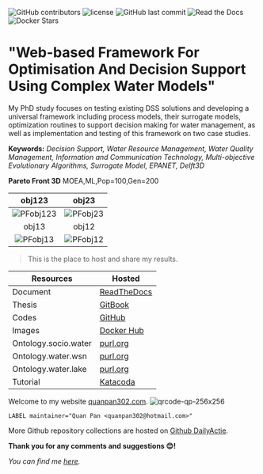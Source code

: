 ![GitHub contributors](https://img.shields.io/github/contributors/quanpan302/phd.svg?style=flat-square)
![license](https://img.shields.io/github/license/quanpan302/phd.svg?style=flat-square)
![GitHub last commit](https://img.shields.io/github/last-commit/quanpan302/phd.svg?style=flat-square)
![Read the Docs](https://img.shields.io/readthedocs/phd.svg?style=flat-square)
![Docker Stars](https://img.shields.io/docker/stars/quanpan302/phd.svg?style=flat-square)

# "Web-based Framework For Optimisation And Decision Support Using Complex Water Models"

My PhD study focuses on testing existing DSS solutions and developing a universal framework including process models, their surrogate models, optimization routines to support decision making for water management, as well as implementation and testing of this framework on two case studies. 

**Keywords:** _Decision Support, Water Resource Management, Water Quality Management, Information and Communication Technology, Multi-objective Evolutionary Algorithms, Surrogate Model, EPANET, Delft3D_

**Pareto Front 3D**
MOEA,ML,Pop=100,Gen=200

| obj123  | obj23           |
|:-------:|:---------------:|
| ![PFobj123](https://raw.githubusercontent.com/quanpan302/phd/master/20180301A-MOEA-result-all-obj123.json-123.png) | ![PFobj23](https://raw.githubusercontent.com/quanpan302/phd/master/20180301A-MOEA-result-all-obj123.json-23.png) |
| obj13   | obj12           |
| ![PFobj13](https://raw.githubusercontent.com/quanpan302/phd/master/20180301A-MOEA-result-all-obj123.json-13.png)   | ![PFobj12](https://raw.githubusercontent.com/quanpan302/phd/master/20180301A-MOEA-result-all-obj123.json-12.png) |

> This is the place to host and share my results.

| Resources            | Hosted                                                 |
| -------------------- | ------------------------------------------------------ |
| Document             | [ReadTheDocs](http://phd.readthedocs.io)               |
| Thesis               | [GitBook](https://quanpan302.gitbooks.io/phd/content)  |
| Codes                | [GitHub](https://github.com/quanpan302/phd)            |
| Images               | [Docker Hub](https://hub.docker.com/r/quanpan302/phd)  |
| Ontology.socio.water | [purl.org](http://purl.org/socio/water)                |
| Ontology.water.wsn   | [purl.org](http://purl.org/water/wsn)                  |
| Ontology.water.lake  | [purl.org](http://purl.org/water/lake)                 |
| Tutorial             | [Katacoda](https://www.katacoda.com/quanpan302)        |

Welcome to my website [quanpan302.com](http://www.quanpan302.com).
![qrcode-qp-256x256](https://raw.githubusercontent.com/quanpan302/phd/master/qrcode-qp-256x256.png)

```
LABEL maintainer="Quan Pan <quanpan302@hotmail.com>"
```

More Github repository collections are hosted on [Github DailyActie](https://github.com/DailyActie).

**Thank you for any comments and suggestions :blush:!**

_You can find me [here](http://www.quanpan302.com/en/contact)._
